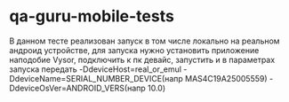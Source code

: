 # qa-guru-mobile-tests
В данном тесте реализован запуск в том числе локально на реальном андроид устройстве, для запуска нужно установить приложение наподобие Vysor, подключить к пк девайс, запустить и 
в параметрах запуска передать -DdeviceHost=real_or_emul -DdeviceName=SERIAL_NUMBER_DEVICE(напр MAS4C19A25005559) -DdeviceOsVer=ANDROID_VERS(напр 10.0)
